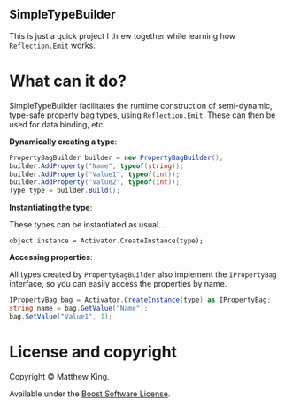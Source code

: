 SimpleTypeBuilder
-----------------

This is just a quick project I threw together while learning how `Reflection.Emit` works.

What can it do?
===============

SimpleTypeBuilder facilitates the runtime construction of semi-dynamic, type-safe property bag types, using `Reflection.Emit`. These can then be used for data binding, etc.

**Dynamically creating a type**:

```csharp
PropertyBagBuilder builder = new PropertyBagBuilder();
builder.AddProperty("Name", typeof(string));
builder.AddProperty("Value1", typeof(int));
builder.AddProperty("Value2", typeof(int));
Type type = builder.Build();
```

**Instantiating the type**:

These types can be instantiated as usual...

```
object instance = Activator.CreateInstance(type);
```

**Accessing properties**:

All types created by `PropertyBagBuilder` also implement the `IPropertyBag` interface, so you can easily access the properties by name.

```csharp
IPropertyBag bag = Activator.CreateInstance(type) as IPropertyBag;
string name = bag.GetValue("Name");
bag.SetValue("Value1", 1);
```

License and copyright
=====================

Copyright © Matthew King.

Available under the [Boost Software License](http://www.boost.org/users/license.html).